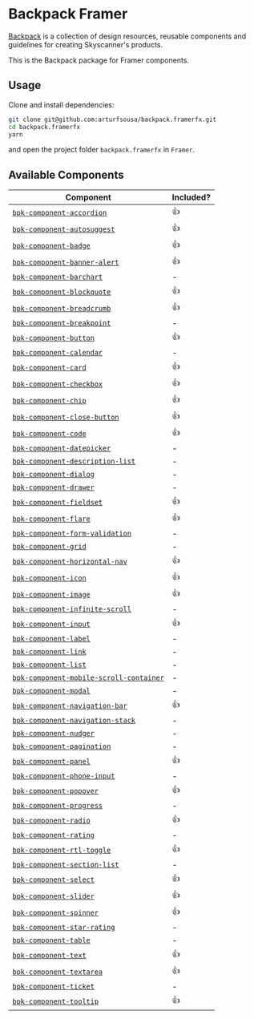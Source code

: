 # Backpack Framer

[Backpack](https://backpack.github.io//?platform=web)     is a collection of design resources, reusable components and guidelines for creating Skyscanner's products.

This is the Backpack package for Framer components.

## Usage

Clone and install dependencies:

```sh
git clone git@github.com:arturfsousa/backpack.framerfx.git
cd backpack.framerfx
yarn
```

and open the project folder `backpack.framerfx` in `Framer`.

## Available Components

| Component                                                                                                                  | Included? |
| -------------------------------------------------------------------------------------------------------------------------- | --------- |
| [`bpk-component-accordion`](https://backpack.github.io/components/accordion/?platform=web)                                 | 👍        |
| [`bpk-component-autosuggest`](https://backpack.github.io/components/autosuggest/?platform=web)                             | 👍        |
| [`bpk-component-badge`](https://backpack.github.io/components/badge/?platform=web)                                         | 👍        |
| [`bpk-component-banner-alert`](https://backpack.github.io/components/banner-alert/?platform=web)                           | 👍        |
| [`bpk-component-barchart`](https://backpack.github.io/components/barchart/?platform=web)                                   | -         |
| [`bpk-component-blockquote`](https://backpack.github.io/components/blockquote/?platform=web)                               | 👍        |
| [`bpk-component-breadcrumb`](https://backpack.github.io/components/breadcrumb/?platform=web)                               | 👍        |
| [`bpk-component-breakpoint`](https://backpack.github.io/components/breakpoint/?platform=web)                               | -         |
| [`bpk-component-button`](https://backpack.github.io/components/button/?platform=web)                                       | 👍        |
| [`bpk-component-calendar`](https://backpack.github.io/components/calendar/?platform=web)                                   | -         |
| [`bpk-component-card`](https://backpack.github.io/components/card/?platform=web)                                           | 👍        |
| [`bpk-component-checkbox`](https://backpack.github.io/components/checkbox/?platform=web)                                   | 👍        |
| [`bpk-component-chip`](https://backpack.github.io/components/chip/?platform=web)                                           | 👍        |
| [`bpk-component-close-button`](https://github.com/Skyscanner/backpack/tree/master/packages/bpk-component-close-button)     | 👍        |
| [`bpk-component-code`](https://backpack.github.io/components/code/?platform=web)                                           | 👍        |
| [`bpk-component-datepicker`](https://backpack.github.io/components/datepicker/?platform=web)                               | -         |
| [`bpk-component-description-list`](https://backpack.github.io/components/description-list/?platform=web)                   | -         |
| [`bpk-component-dialog`](https://backpack.github.io/components/dialog/?platform=web)                                       | -         |
| [`bpk-component-drawer`](https://backpack.github.io/components/drawer/?platform=web)                                       | -         |
| [`bpk-component-fieldset`](https://backpack.github.io/components/fieldset/?platform=web)                                   | 👍        |
| [`bpk-component-flare`](https://backpack.github.io/components/flare/?platform=web)                                         | 👍        |
| [`bpk-component-form-validation`](https://backpack.github.io/components/form-validation/?platform=web)                     | -         |
| [`bpk-component-grid`](https://backpack.github.io/components/grid/?platform=web)                                           | -         |
| [`bpk-component-horizontal-nav`](https://backpack.github.io/components/horizontal-nav/?platform=web)                       | 👍        |
| [`bpk-component-icon`](https://backpack.github.io/components/icon/?platform=web)                                           | 👍        |
| [`bpk-component-image`](https://backpack.github.io/components/image/?platform=web)                                         | 👍        |
| [`bpk-component-infinite-scroll`](https://backpack.github.io/components/infinite-scroll/?platform=web)                     | -         |
| [`bpk-component-input`](https://backpack.github.io/components/input/?platform=web)                                         | 👍        |
| [`bpk-component-label`](https://github.com/Skyscanner/backpack/tree/master/packages/bpk-component-label)                   | -         |
| [`bpk-component-link`](https://backpack.github.io/components/link/?platform=web)                                           | -         |
| [`bpk-component-list`](https://backpack.github.io/components/list/?platform=web)                                           | -         |
| [`bpk-component-mobile-scroll-container`](https://backpack.github.io/components/mobile-scroll-container/?platform=web)     | -         |
| [`bpk-component-modal`](https://backpack.github.io/components/modal/?platform=web)                                         | -         |
| [`bpk-component-navigation-bar`](https://backpack.github.io/components/navigation-bar/?platform=web)                       | 👍        |
| [`bpk-component-navigation-stack`](https://backpack.github.io/components/navigation-stack/?platform=web)                   | -         |
| [`bpk-component-nudger`](https://backpack.github.io/components/nudger/?platform=web)                                       | -         |
| [`bpk-component-pagination`](https://backpack.github.io/components/pagination/?platform=web)                               | -         |
| [`bpk-component-panel`](https://backpack.github.io/components/panel/?platform=web)                                         | 👍        |
| [`bpk-component-phone-input`](https://backpack.github.io/components/phone-input/?platform=web)                             | -         |
| [`bpk-component-popover`](https://backpack.github.io/components/popover/?platform=web)                                     | 👍        |
| [`bpk-component-progress`](https://backpack.github.io/components/progress/?platform=web)                                   | -         |
| [`bpk-component-radio`](https://backpack.github.io/components/radio/?platform=web)                                         | 👍        |
| [`bpk-component-rating`](https://backpack.github.io/components/rating/?platform=web)                                       | -         |
| [`bpk-component-rtl-toggle`](https://github.com/Skyscanner/backpack/tree/master/packages/bpk-component-rtl-toggle)         | 👍        |
| [`bpk-component-section-list`](https://backpack.github.io/components/section-list/?platform=web)                           | -         |
| [`bpk-component-select`](https://backpack.github.io/components/select/?platform=web)                                       | 👍        |
| [`bpk-component-slider`](https://backpack.github.io/components/slider/?platform=web)                                       | 👍        |
| [`bpk-component-spinner`](https://backpack.github.io/components/spinner/?platform=web)                                     | 👍        |
| [`bpk-component-star-rating`](https://backpack.github.io/components/star-rating/?platform=web)                             | -         |
| [`bpk-component-table`](https://backpack.github.io/components/table/?platform=web)                                         | -         |
| [`bpk-component-text`](https://backpack.github.io/components/text/?platform=web)                                           | 👍        |
| [`bpk-component-textarea`](https://github.com/Skyscanner/backpack/tree/master/packages/bpk-component-textarea)             | 👍        |
| [`bpk-component-ticket`](https://backpack.github.io/components/ticket/?platform=web)                                       | -         |
| [`bpk-component-tooltip`](https://backpack.github.io/components/tooltip/?platform=web)                                     | 👍        |
